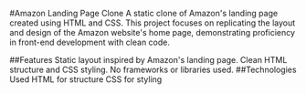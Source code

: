 #Amazon Landing Page Clone
A static clone of Amazon's landing page created using HTML and CSS. This project focuses on replicating the layout and design of the Amazon website's home page, demonstrating proficiency in front-end development with clean code.

##Features
Static layout inspired by Amazon's landing page.
Clean HTML structure and CSS styling.
No frameworks or libraries used.
##Technologies Used
HTML for structure
CSS for styling
